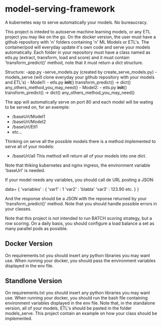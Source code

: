 # model-serving-framework
A kubernetes way to serve automatically your models. No bureaucracy.

This project is inteded to autoserve machine learning models, or any ETL project you may like on the go.
On the docker version, the user must have a github repository with 'n' folders containing 'n' ML Models or ETL's. The container/pod will everyday update it's own code and serve your models automatically.
Each folder in your repository must have a class named as etls.py (extract, transform, load and score) and it must contain 'transform_predict()' method, note that it must return a dict structure.

Structure:
-app.py
-serve_models.py (created by create_serve_models.py)
-models_serve (will clone everyday your github repository with your models and ETL's)
    - Model1:
        - etls.py
            __init__()
            transform_predict() -> dict()
            any_others_method_you_may_need()
    - Model2:
        - etls.py
            __init__()
            transform_predict() -> dict()
            any_others_method_you_may_need()

The app will automatically serve on port 80 and each model will be wating to be served on, for an exemple:
- /baseUrl/Model1
- /baseUrl/Model2
- /baseUrl/Etl1
- etc...

Thinking on serve all the possible models there is a method implemented to serve all of your models:
- /baseUrl/all
This method will return all of your models into one dict.

Note that thiking kubernetes and nginx ingress, the environment variable 'baseUrl' is needed.

If your model needs any variables, you should call de URL posting a JSON:

data= {
    'variables' : {
        'var1' : 1
        'var2' : 'blabla'
        'var3' : 123.90
        etc.
    }
}

And the response should be a JSON with the reponse returned by your 'transform_predict()' method. Note that you should handle possible errors in your classes.

Note that this project is not intended to run BATCH scoring strategy, but a row scoring. On a daily basis, you should configure a load balance a set as many parallel pods as possible.

## Docker Version

On requirements.txt you should insert any python libraries you may want use.
When running your docker, you should pass the environment variables displayed in the env file.

## Standlone Version

On requirements.txt you should insert any python libraries you may want use.
When running your docker, you should run the bash file containing environment variables displayed in the env file.
Note that, in the standalone version, all of your models, ETL's should be pasted in the folder models_serve. 
This project contain an example on how your class should be implemented.

